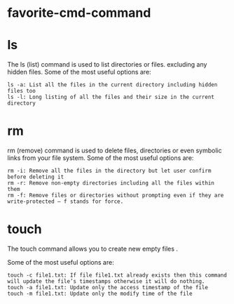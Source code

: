 # favorite-cmd-command

# ls

The ls (list) command is used to list directories or files. excluding any hidden files. Some of the most useful options are:

    ls -a: List all the files in the current directory including hidden files too
    ls -l: Long listing of all the files and their size in the current directory

# rm

rm (remove) command is used to delete files, directories or even symbolic links from your file system. Some of the most useful options are:

    rm -i: Remove all the files in the directory but let user confirm before deleting it
    rm -r: Remove non-empty directories including all the files within them
    rm -f: Remove files or directories without prompting even if they are write-protected — f stands for force.

# touch

The touch command allows you to create new empty files .

Some of the most useful options are:

    touch -c file1.txt: If file file1.txt already exists then this command will update the file’s timestamps otherwise it will do nothing.
    touch -a file1.txt: Update only the access timestamp of the file
    touch -m file1.txt: Update only the modify time of the file

